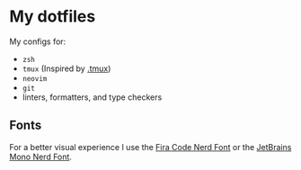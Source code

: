 # My dotfiles

My configs for:

- `zsh`
- `tmux` (Inspired by [.tmux](https://github.com/gpakosz/.tmux))
- `neovim`
- `git`
- linters, formatters, and type checkers

## Fonts

For a better visual experience I use the [Fira Code Nerd Font](https://github.com/ryanoasis/nerd-fonts/tree/master/patched-fonts/FiraCode)
or the [JetBrains Mono Nerd Font](https://github.com/ryanoasis/nerd-fonts/tree/master/patched-fonts/JetBrainsMono).
